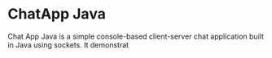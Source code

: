 <h1>ChatApp Java</h1>
<p>
  Chat App Java is a simple console-based client-server chat application built in Java using sockets. It demonstrat
</p> 
